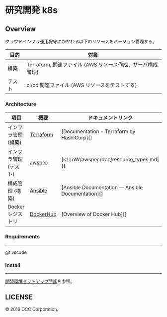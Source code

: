研究開発 k8s
================================================================================


Overview
--------------------------------------------------------------------------------

クラウドインフラ運用保守にかかわる以下のリソースをバージョン管理する。

|  目的  |                                対象                                |
| ------ | ------------------------------------------------------------------ |
| 構築   | Terraform,  関連ファイル (AWS リソース作成、サーバ構成管理) |
| テスト | ci/cd 関連ファイル (AWS リソースをテストする)                     |


### Architecture


|              項目               |                       概要                        |                ドキュメントリンク                 |
| ------------------------------- | ------------------------------------------------- | ------------------------------------------------- |
| インフラ管理 (構築)             | [Terraform](https://www.terraform.io/)            | [Documentation - Terraform by HashiCorp][]        |
| インフラ管理 (テスト)           | [awspec](https://github.com/k1LoW/awspec)         | [k1LoW/awspec/doc/resource_types.md][]            |
| 構成管理 (構築)                 | [Ansible](https://www.ansible.com/)               | [Ansible Documentation — Ansible Documentation][] |
| Docker レジストリ               | [DockerHub](https://hub.docker.com/)              | [Overview of Docker Hub][]                        |


### Requirements
--------------------------------------------------------------------------------
git 
vscode

### Install
--------------------------------------------------------------------------------

[開発環境セットアップ手順](./document/setup.md)を参照。

LICENSE
--------------------------------------------------------------------------------

&copy; 2016 OCC Corporation.
